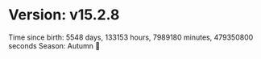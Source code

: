# Version: v15.2.8
Time since birth: 5548 days, 133153 hours, 7989180 minutes, 479350800 seconds
Season: Autumn 🍁
